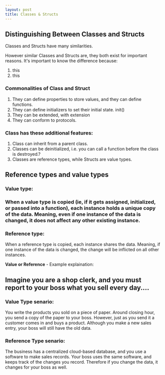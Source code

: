 ```yaml
---
layout: post
title: Classes & Structs
---
```


<h2>Distinguishing Between Classes and Structs</h2>
Classes and Structs have many similarities. 

However similar Classes and Structs are, they both exist for important reasons.
It's important to know the difference because:
<ol>
<li> this
<li> this
</ol>


<h3>Commonalities of Class and Struct</h3>
<ol> 
<li> They can define properties to store values, and they can define functions.
<li> They can define initializers to set their initial state. <code">init()</code>
<li> They can be extended, with <code">extension</code>
<li> They can conform to protocols.
</ol>

<h3>Class has these additional features:</h3>
<ol> 
<li> Class can inherit from a parent class.
<li> Classes can be deinitialized, i.e. you can call a function before the class is destroyed.?
<li> Classes are reference types, while Structs are value types.
</ol>

<h2>Reference types and value types</h2>


<h3>Value type:<h3>
When a value type is copied (ie, if it gets assigned, initialized, or passed into a function), each instance holds a unique copy of the data.
Meaning, even if one instance of the data is changed, it does not affect any other existing instance.

<h3>Reference type:</h3>
When a reference type is copied, each instance shares the data. 
Meaning, if one instance of the data is changed, the change will be inflicted on all other instances.

<p><b>Value or Reference</b> - Example explaination:<h2><p>

Imagine you are a shop clerk, and you must report to your boss what you sell every day....

<h3>Value Type senario:</h3>
You write the products you sold on a piece of paper. Around closing hour, you send a copy of the paper to your boss. However, just as you send it a customer comes in
and buys a product. Although you make a new sales entry, your boss will still have the old data.


<h3>Reference Type senario:</h3>
The business has a centralized cloud-based database, and you use a software to make sales records. 
Your boss uses the same software, and keeps track of the changes you record. Therefore if you change the data, it changes for your boss as well.






